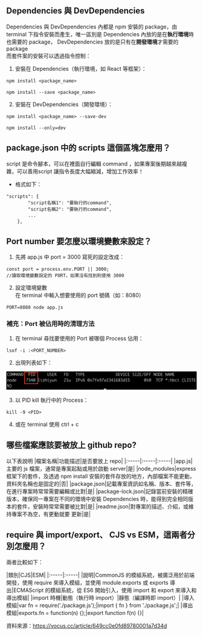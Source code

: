 ## Dependencies 與 DevDependencies
Dependencies 與 DevDependencies 內都是 npm 安裝的 package，由 terminal 下指令安裝而產生，唯一區別是 Dependencies 內放的是在**執行環境**時也需要的 package， DevDependencies 放的是只有在**開發環境**才需要的 package         
而套件案的安裝可以透過指令控制：       

1. 安裝在 Dependencies（執行環境，如 React 等框架）：      

```
npm install <package_name>
```   

```
npm install --save <package_name>
```   
2. 安裝在 DevDependencies（開發環境）：

```
npm install <package_name> --save-dev
```
```
npm install --only=dev
```


## package.json 中的 scripts 這個區塊怎麼用？
script 是命令腳本，可以在裡面自行編輯 command ，如果專案後期越來越複雜，可以善用script 讓指令長度大幅縮減，增加工作效率！     
- 格式如下：     
```
"scripts": {
        "script名稱1": "要執行的command",
        "script名稱2": "要執行的command",
        ...
    },
```

## Port number 要怎麼以環境變數來設定？      

1. 先將 app.js 中 port = 3000 寫死的設定改成：     
```
const port = process.env.PORT || 3000;
//讀取環境變數設定的 PORT，如果沒有找到則使用 3000
```      

2. 設定環境變數          
在 terminal 中輸入想要使用的 port 號碼（如：8080）     
```  
PORT=8080 node app.js
```     

### 補充：Port 被佔用時的清理方法      
1. 在 terminal 尋找要使用的 Port 被哪個 Process 佔用：   
```      
lsof -i :<PORT_NUMBER>
```   

2. 出現列表如下：      

![佔用 Port 的 Process](../../assets/express/img/localhostScreenShot.png)       

3. 以 PID kill 執行中的 Process：            
``` 
kill -9 <PID>
```    

4. 或在 terminal 使用 ctrl + c           


## 哪些檔案應該要被放上 github repo?       
以下表說明
|檔案名稱|功能描述|是否要放上 repo|
|:-----|:-----|:-----|
|app.js|主要的 js 檔案，通常是專案起點或用於啟動 server|是|
|node_modules|express 框架下的套件，及透過 npm install 安裝的套件存放的地方，內部檔案不能更動，資料夾名稱也是固定的|否|
|package.json|記載專案資訊如名稱、版本、套件等，在進行專案時常常需要編輯或比對|是|
|package-lock.json|記錄當前安裝的精確版本，確保同一專案在不同的環境中安裝 Dependencies 時，能得到完全相同版本的套件，安裝時常常需要被比對|是|
|readme.json|對專案的描述、介紹，或維持專案不為空，有更動就要 更新|是|



## require 與 import/export、 CJS vs ESM，這兩者分別怎麼用？     
兩者比較如下：      

|類別|CJS|ESM|
|:-----|:-----|
|說明|CommonJS 的模組系統，被廣泛用於前端開發，使用 require 來導入模組，並使用 module.exports 或 exports 導出|ECMAScript 的模組系統，從 ES6 開始引入，使用 import 和 export 來導入和導出模組|
|import 時機|動態（執行時 import）|靜態（編譯時即 import）|
|導入模組|var fn = require('./package.js');|import { fn } from './package.js';|
|導出模組|exports.fn = function(n) {};|export function f(n) {}|

資料來源：https://vocus.cc/article/649cc0e0fd89780001a7d34d
